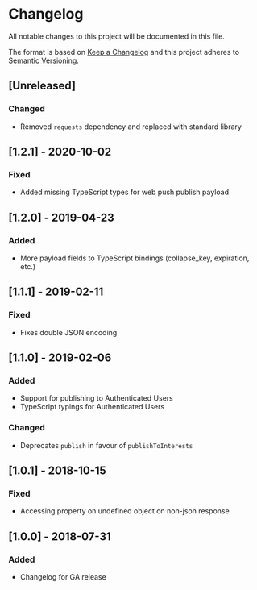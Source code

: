 # Changelog
All notable changes to this project will be documented in this file.

The format is based on [Keep a Changelog](http://keepachangelog.com/en/1.0.0/)
and this project adheres to [Semantic Versioning](http://semver.org/spec/v2.0.0.html).

## [Unreleased]
### Changed
 - Removed `requests` dependency and replaced with standard library

## [1.2.1] - 2020-10-02
### Fixed
 - Added missing TypeScript types for web push publish payload

## [1.2.0] - 2019-04-23
### Added
 - More payload fields to TypeScript bindings (collapse\_key, expiration, etc.)

## [1.1.1] - 2019-02-11
### Fixed
 - Fixes double JSON encoding

## [1.1.0] - 2019-02-06
### Added
 - Support for publishing to Authenticated Users
 - TypeScript typings for Authenticated Users
### Changed
 - Deprecates `publish` in favour of `publishToInterests`

## [1.0.1] - 2018-10-15
### Fixed
 - Accessing property on undefined object on non-json response

## [1.0.0] - 2018-07-31
### Added
 - Changelog for GA release

